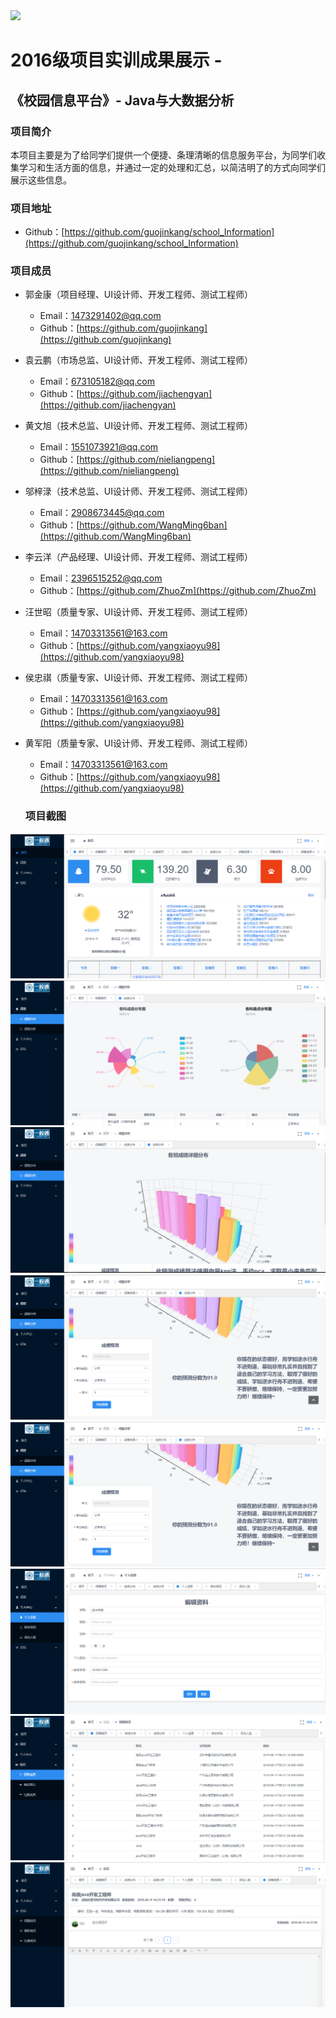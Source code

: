 <img src="../../../image/logo.png"/>

# 2016级项目实训成果展示 -
 
## 《校园信息平台》- Java与大数据分析

### 项目简介

本项目主要是为了给同学们提供一个便捷、条理清晰的信息服务平台，为同学们收集学习和生活方面的信息，并通过一定的处理和汇总，以简洁明了的方式向同学们展示这些信息。

### 项目地址
- Github：[https://github.com/guojinkang/school_Information](https://github.com/guojinkang/school_Information)

### 项目成员

- 郭金康（项目经理、UI设计师、开发工程师、测试工程师）
  - Email：[1473291402@qq.com](1473291402@qq.com) 
  - Github：[https://github.com/guojinkang](https://github.com/guojinkang)
- 袁云鹏（市场总监、UI设计师、开发工程师、测试工程师）
  - Email：[673105182@qq.com](mailto:673105182@qq.com)
  - Github：[https://github.com/jiachengyan](https://github.com/jiachengyan)
- 黄文旭（技术总监、UI设计师、开发工程师、测试工程师）
  - Email：[1551073921@qq.com](mailto:1551073921@qq.com)
  - Github：[https://github.com/nieliangpeng](https://github.com/nieliangpeng)
- 邬梓渌（技术总监、UI设计师、开发工程师、测试工程师）
  - Email：[2908673445@qq.com](mailto:2908673445@qq.com)
  - Github：[https://github.com/WangMing6ban](https://github.com/WangMing6ban)
- 李云洋（产品经理、UI设计师、开发工程师、测试工程师）
  - Email：[2396515252@qq.com](mailto:2396515252@qq.com)
  - Github：[https://github.com/ZhuoZm](https://github.com/ZhuoZm)
- 汪世昭（质量专家、UI设计师、开发工程师、测试工程师）
  - Email：[14703313561@163.com](mailto:14703313561@163.com)
  - Github：[https://github.com/yangxiaoyu98](https://github.com/yangxiaoyu98)
- 侯忠祺（质量专家、UI设计师、开发工程师、测试工程师）
  - Email：[14703313561@163.com](mailto:14703313561@163.com)
  - Github：[https://github.com/yangxiaoyu98](https://github.com/yangxiaoyu98)
- 黄军阳（质量专家、UI设计师、开发工程师、测试工程师）
  - Email：[14703313561@163.com](mailto:14703313561@163.com)
  - Github：[https://github.com/yangxiaoyu98](https://github.com/yangxiaoyu98)

  ### 项目截图
  
 
<img src="./image/首页1.png"  />
<img src="./image/成绩分布.png"  />
<img src="./image/成绩分析.png" />
<img src="./image/成绩预测.png"  />
<img src="./image/成绩预测.png"  />
 <img src="./image/个人信息.png"  />
 <img src="./image/招聘.png"  />
 <img src="./image/评论.png"  />
